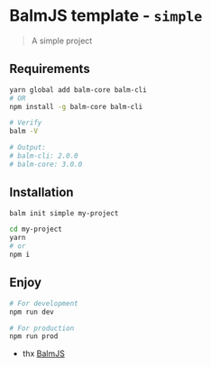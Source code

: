 # BalmJS template - `simple`

> A simple project

## Requirements

```sh
yarn global add balm-core balm-cli
# OR
npm install -g balm-core balm-cli
```

```sh
# Verify
balm -V

# Output:
# balm-cli: 2.0.0
# balm-core: 3.0.0
```

## Installation

```sh
balm init simple my-project

cd my-project
yarn
# or
npm i
```

## Enjoy

```sh
# For development
npm run dev

# For production
npm run prod
```

- thx [BalmJS](https://balm.js.org/)
